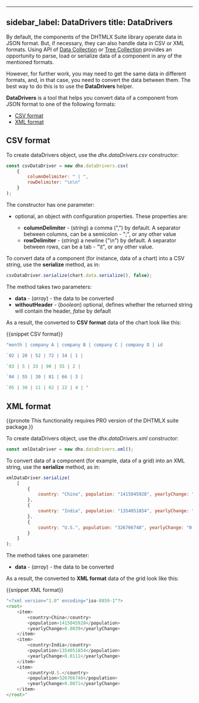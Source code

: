 
---
sidebar_label: DataDrivers
title: DataDrivers
---          

By default, the components of the DHTMLX Suite library operate data in JSON format. But, if necessary, they can also handle data in CSV or XML formats. Using API of [Data Collection](data_collection/api/refs/datacollection.md) or [Tree Collection](tree_collection/api/refs/treecollection.md) provides an opportunity to parse, load or serialize data of a component in any of the mentioned formats. 

However, for further work, you may need to get the same data in different formats, and, in that case, you need to convert the data between them. The best way to do this is to use the **DataDrivers** helper.

**DataDrivers** is a tool that helps you convert data of a component from JSON format to one of the following formats:

- [CSV format](#csvformat)
- [XML format](#xmlformat)

CSV format
-------------------------

To create dataDrivers object, use the *dhx.dataDrivers.csv* constructor:

~~~js
const csvDataDriver = new dhx.dataDrivers.csv(
    {
        columnDelimiter: " | ",
        rowDelimiter: "\n\n"
    }
);
~~~

The constructor has one parameter:

- optional, an object with configuration properties. These properties are:
   
    - **columnDelimiter** - (*string*) a comma (",") by default. A separator between columns, can be a semicolon - ";", or any other value
    - **rowDelimiter** - (*string*) a newline ("\n") by default. A separator between rows, can be a tab - "\t", or any other value.

To convert data of a component (for instance, data of a chart) into a CSV string, use the **serialize** method, as in:

~~~js
csvDataDriver.serialize(chart.data.serialize(), false);
~~~

The method takes two parameters:

- **data** - (*array*) - the data to be converted
- **withoutHeader** - (*boolean*) optional, defines whether the returned string will contain the header, *false* by default

As a result, the converted to **CSV format** data of the chart look like this: 

{{snippet CSV format}}
~~~js
"month | company A | company B | company C | company D | id

`02 | 20 | 52 | 72 | 34 | 1 |

`03 | 5 | 33 | 90 | 55 | 2 | 

`04 | 55 | 30 | 81 | 66 | 3 | 

`05 | 30 | 11 | 62 | 22 | 4 | "
~~~

XML format
---------------

{{pronote This functionality requires PRO version of the DHTMLX suite package.}}


To create dataDrivers object, use the *dhx.dataDrivers.xml* constructor:

~~~js
const xmlDataDriver = new dhx.dataDrivers.xml();
~~~

To convert data of a component (for example, data of a grid) into an XML string, use the **serialize** method, as in:

~~~js
xmlDataDriver.serialize(
    [
        {
            country: "China", population: "1415045928", yearlyChange: "0.0039"
        },
        {
            country: "India", population: "1354051854", yearlyChange: "0.0111"
        },
        {
            country: "U.S.", population: "326766748", yearlyChange: "0.0071"
        }
    ]
);
~~~

The method takes one parameter:

- **data** - (*array*) - the data to be converted

As a result, the converted to **XML format** data of the grid look like this: 

{{snippet XML format}}
~~~js
"<?xml version="1.0" encoding="iso-8859-1"?>
<root>
    <item>
        <country>China</country>
        <population>1415045928</population>
        <yearlyChange>0.0039</yearlyChange>
    </item>
    <item>
        <country>India</country>
        <population>1354051854</population>
        <yearlyChange>0.0111</yearlyChange>
    </item>
    <item>
        <country>U.S.</country>
        <population>326766748</population>
        <yearlyChange>0.0071</yearlyChange>
    </item>
</root>"
~~~
